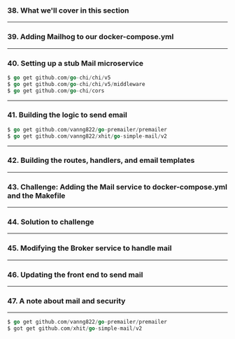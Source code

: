 ### 38. What we'll cover in this section

***

### 39. Adding Mailhog to our docker-compose.yml

***

### 40. Setting up a stub Mail microservice
```go
$ go get github.com/go-chi/chi/v5
$ go get github.com/go-chi/chi/v5/middleware
$ go get github.com/go-chi/cors
```

***

### 41. Building the logic to send email
```go
$ go get github.com/vanng822/go-premailer/premailer
$ go get github.com/vanng822/xhit/go-simple-mail/v2
```

***

### 42. Building the routes, handlers, and email templates

***

### 43. Challenge: Adding the Mail service to docker-compose.yml and the Makefile

***

### 44. Solution to challenge

***

### 45. Modifying the Broker service to handle mail

***

### 46. Updating the front end to send mail

***

### 47. A note about mail and security

***

```go
$ go get github.com/vanng822/go-premailer/premailer
$ got get github.com/xhit/go-simple-mail/v2
```
